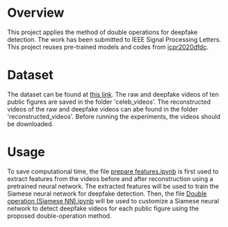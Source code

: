 # Overview
This project applies the method of double operations for deepfake detection.
The work has been submitted to IEEE Signal Processing Letters.
This project reuses pre-trained models and codes from [icpr2020dfdc](https://github.com/polimi-ispl/icpr2020dfdc).

# Dataset
The dataset can be found at [this link](https://drive.google.com/drive/u/1/folders/1QhAOZRXO0_PN-DkKbUCkzjM6WfXLaE_m).
The raw and deepfake videos of ten public figures are saved in the folder 'celeb_videos'.
The reconstructed videos of the raw and deepfake videos can abe found in the folder 'reconstructed_videos'.
Before running the experiments, the videos should be downloaded.

# Usage
To save computational time, the file [prepare features.ipynb](https://github.com/sevprinc/DF/blob/main/notebook/prepare%20features.ipynb) is first used to extract features from the videos before and after reconstruction using a pretrained neural network. 
The extracted features will be used to train the Siamese neural network for deepfake detection.
Then, the file [Double operation (Siamese NN).ipynb](https://github.com/sevprinc/DF/blob/main/notebook/Double%20operation%20(Siamese%20NN).ipynb) will be used to customize a Siamese neural network to detect deepfake videos for each public figure using the proposed double-operation method.


